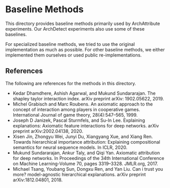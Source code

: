 # Baseline Methods

This directory provides baseline methods primarily used by ArchAttribute experiments. Our ArchDetect experiments also
use some of these baselines.

For specialized baseline methods, we tried to use the original implementation as much as possible. For other baseline
methods, we either implemented them ourselves or used public re-implementations.

## References

The following are references for the methods in this directory.

- Kedar Dhamdhere, Ashish Agarwal, and Mukund Sundararajan. The shapley taylor interaction index. arXiv preprint arXiv:
  1902.05622, 2019.
- Michel Grabisch and Marc Roubens. An axiomatic approach to the concept of interaction among players in cooperative
  games. International Journal of game theory, 28(4):547–565, 1999.
- Joseph D Janizek, Pascal Sturmfels, and Su-In Lee. Explaining explanations: Axiomatic feature interactions for deep
  networks. arXiv preprint arXiv:2002.04138, 2020.
- Xisen Jin, Zhongyu Wei, Junyi Du, Xiangyang Xue, and Xiang Ren. Towards hierarchical importance attribution:
  Explaining compositional semantics for neural sequence models. In ICLR, 2020.
- Mukund Sundararajan, Ankur Taly, and Qiqi Yan. Axiomatic attribution for deep networks. In Proceedings of the 34th
  International Conference on Machine Learning-Volume 70, pages 3319–3328. JMLR.org, 2017.
- Michael Tsang, Youbang Sun, Dongxu Ren, and Yan Liu. Can i trust you more? model-agnostic hierarchical explanations.
  arXiv preprint arXiv:1812.04801, 2018.
